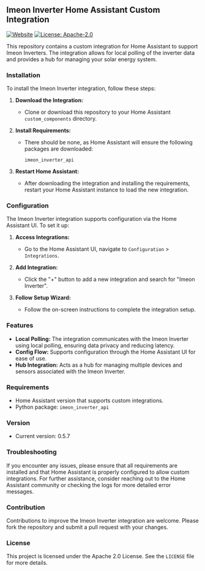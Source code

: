 ## Imeon Inverter Home Assistant Custom Integration

[![Website](https://img.shields.io/badge/-Imeon%20Energy-%2520?style=flat&label=Website&labelColor=grey&color=black)](https://imeon-energy.com/)
[![License: Apache-2.0](https://img.shields.io/badge/License-Apache_2.0-44cc11.svg)](https://www.apache.org/licenses/LICENSE-2.0)

This repository contains a custom integration for Home Assistant to support Imeon Inverters. The integration allows for local polling of the inverter data and provides a hub for managing your solar energy system.

### Installation

To install the Imeon Inverter integration, follow these steps:

1. **Download the Integration:**
   - Clone or download this repository to your Home Assistant `custom_components` directory.

2. **Install Requirements:**
   - There should be none, as Home Assistant will ensure the following packages are downloaded:
     ```
     imeon_inverter_api
     ```

3. **Restart Home Assistant:**
   - After downloading the integration and installing the requirements, restart your Home Assistant instance to load the new integration.

### Configuration

The Imeon Inverter integration supports configuration via the Home Assistant UI. To set it up:

1. **Access Integrations:**
   - Go to the Home Assistant UI, navigate to `Configuration` > `Integrations`.

2. **Add Integration:**
   - Click the "+" button to add a new integration and search for "Imeon Inverter".

3. **Follow Setup Wizard:**
   - Follow the on-screen instructions to complete the integration setup.

### Features

- **Local Polling:** The integration communicates with the Imeon Inverter using local polling, ensuring data privacy and reducing latency.
- **Config Flow:** Supports configuration through the Home Assistant UI for ease of use.
- **Hub Integration:** Acts as a hub for managing multiple devices and sensors associated with the Imeon Inverter.

### Requirements

- Home Assistant version that supports custom integrations.
- Python package: `imeon_inverter_api`

### Version

- Current version: 0.5.7

### Troubleshooting

If you encounter any issues, please ensure that all requirements are installed and that Home Assistant is properly configured to allow custom integrations. For further assistance, consider reaching out to the Home Assistant community or checking the logs for more detailed error messages.

### Contribution

Contributions to improve the Imeon Inverter integration are welcome. Please fork the repository and submit a pull request with your changes.

### License

This project is licensed under the Apache 2.0 License. See the `LICENSE` file for more details.
